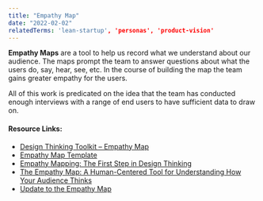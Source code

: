 ```yaml
---
title: "Empathy Map"
date: "2022-02-02"
relatedTerms: 'lean-startup', 'personas', 'product-vision'
---
```


**Empathy Maps** are a tool to help us record what we understand about our audience. The maps prompt the team to answer questions about what the users do, say, hear, see, etc. In the course of building the map the team gains greater empathy for the users.

All of this work is predicated on the idea that the team has conducted enough interviews with a range of end users to have sufficient data to draw on.

#### Resource Links:

- [Design Thinking Toolkit – Empathy Map](https://spin.atomicobject.com/2022/06/02/design-thinking-empathy-map/)
- [Empathy Map Template](https://miro.com/templates/empathy-map/)
- [Empathy Mapping: The First Step in Design Thinking](https://www.nngroup.com/articles/empathy-mapping/)
- [The Empathy Map: A Human-Centered Tool for Understanding How Your Audience Thinks](https://xplane.com/the-empathy-map-a-human-centered-tool-for-understanding-how-your-audience-thinks/)
- [Update to the Empathy Map](https://gamestorming.com/update-to-the-empathy-map/)

